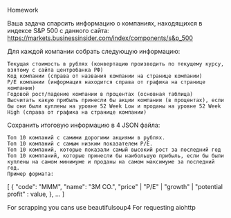 Homework

Ваша задача спарсить информацию о компаниях, находящихся в индексе S&P 500 с данного сайта:
https://markets.businessinsider.com/index/components/s&p_500

Для каждой компании собрать следующую информацию:

    Текущая стоимость в рублях (конвертацию производить по текущему курсу, взятому с сайта центробанка РФ)
    Код компании (справа от названия компании на странице компании)
    P/E компании (информация находится справа от графика на странице компании)
    Годовой рост/падение компании в процентах (основная таблица)
    Высчитать какую прибыль принесли бы акции компании (в процентах), если бы они были куплены на уровне 52 Week Low и проданы на уровне 52 Week High (справа от графика на странице компании)

Сохранить итоговую информацию в 4 JSON файла:

    Топ 10 компаний с самими дорогими акциями в рублях.
    Топ 10 компаний с самым низким показателем P/E.
    Топ 10 компаний, которые показали самый высокий рост за последний год
    Топ 10 комппаний, которые принесли бы наибольшую прибыль, если бы были куплены на самом минимуме и проданы на самом максимуме за последний год.
    Пример формата:

[
{
    "code": "MMM",
    "name": "3M CO.",
    "price" | "P/E" | "growth" | "potential profit" : value,
},
...
]

For scrapping you cans use beautifulsoup4
For requesting aiohttp
